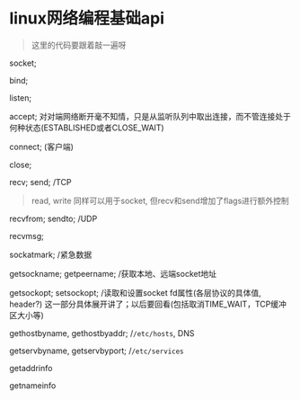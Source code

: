 # linux网络编程基础api

> 这里的代码要跟着敲一遍呀

socket;

bind;

listen;

accept;
对对端网络断开毫不知情，只是从监听队列中取出连接，而不管连接处于何种状态(ESTABLISHED或者CLOSE_WAIT)

connect; (客户端)

close;

recv; send; /TCP

> read, write 同样可以用于socket, 但recv和send增加了flags进行额外控制

recvfrom; sendto; /UDP

recvmsg; 

sockatmark; /紧急数据

getsockname; getpeername; /获取本地、远端socket地址

getsockopt; setsockopt; /读取和设置socket fd属性(各层协议的具体值, header?)
这一部分具体展开讲了；以后要回看(包括取消TIME_WAIT，TCP缓冲区大小等)

gethostbyname, gethostbyaddr; /`/etc/hosts`, DNS

getservbyname, getservbyport; /`/etc/services`

getaddrinfo

getnameinfo